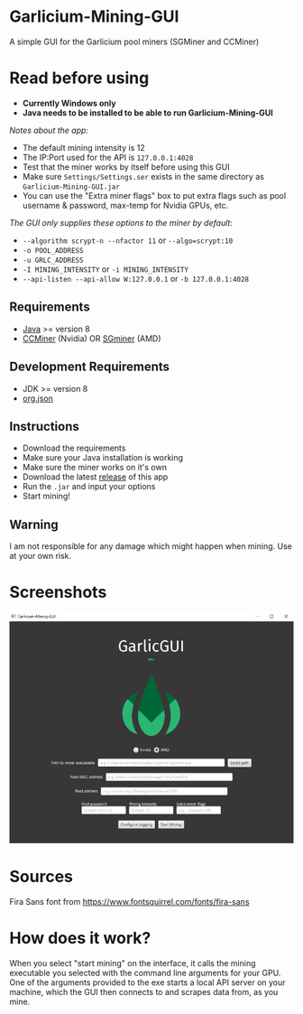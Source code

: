 # Garlicium-Mining-GUI

A simple GUI for the Garlicium pool miners (SGMiner and CCMiner)

# Read before using

 - **Currently Windows only**
 - **Java needs to be installed to be able to run Garlicium-Mining-GUI**

*Notes about the app:*

 - The default mining intensity is 12
 - The IP:Port used for the API is `127.0.0.1:4028`
 - Test that the miner works by itself before using this GUI
 - Make sure `Settings/Settings.ser` exists in the same directory as `Garlicium-Mining-GUI.jar`
 - You can use the "Extra miner flags" box to put extra flags such as pool username & password, max-temp for Nvidia GPUs, etc.

*The GUI only supplies these options to the miner by default:*

 - `--algorithm scrypt-n --nfactor 11` or `--algo=scrypt:10`
 - `-o POOL_ADDRESS`
 - `-u GRLC_ADDRESS`
 - `-I MINING_INTENSITY` or `-i MINING_INTENSITY`
 - `--api-listen --api-allow W:127.0.0.1` or `-b 127.0.0.1:4028`

## Requirements

 - [Java](https://java.com/en/download/) >= version 8
 - [CCMiner](https://github.com/tpruvot/ccminer/releases) (Nvidia) OR [SGminer](https://github.com/nicehash/sgminer-gm/releases) (AMD)

## Development Requirements

 - JDK >= version 8
 - [org.json](https://mvnrepository.com/artifact/org.json/json)

## Instructions

 - Download the requirements
 - Make sure your Java installation is working
 - Make sure the miner works on it's own
 - Download the latest [release](https://github.com/Garlicium/Garlicium-Mining-GUI/releases/latest) of this app
 - Run the `.jar` and input your options
 - Start mining!

## Warning

I am not responsible for any damage which might happen when mining. Use at your own risk.

# Screenshots

![screenshot](screenshot.png)

# Sources

Fira Sans font from https://www.fontsquirrel.com/fonts/fira-sans

# How does it work?

When you select "start mining" on the interface, it calls the mining executable you selected with the command line arguments for your GPU.
One of the arguments provided to the exe starts a local API server on your machine, which the GUI then connects to and scrapes data from, as you mine.
